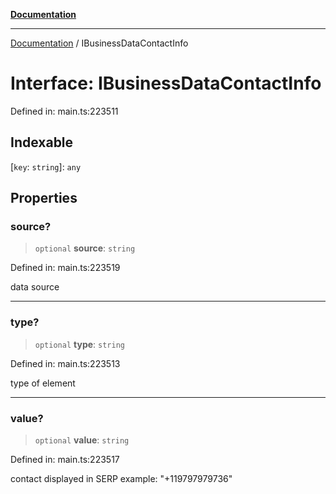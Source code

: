 [**Documentation**](../README.md)

***

[Documentation](../README.md) / IBusinessDataContactInfo

# Interface: IBusinessDataContactInfo

Defined in: main.ts:223511

## Indexable

\[`key`: `string`\]: `any`

## Properties

### source?

> `optional` **source**: `string`

Defined in: main.ts:223519

data source

***

### type?

> `optional` **type**: `string`

Defined in: main.ts:223513

type of element

***

### value?

> `optional` **value**: `string`

Defined in: main.ts:223517

contact displayed in SERP 
example:
"+119797979736"
